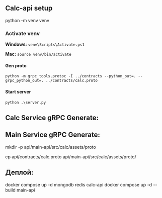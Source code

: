 ## Calc-api setup

python -m venv venv


### Activate venv
**Windows:**
`venv\Scripts\Activate.ps1
`

**Mac:**
`source venv/bin/activate`

#### Gen proto
`python -m grpc_tools.protoc -I ../contracts --python_out=. --grpc_python_out=. ../contracts/calc.proto
`
#### Start server
`python .\server.py
`

## Calc Service gRPC Generate:

## Main Service gRPC Generate:

mkdir -p api/main-api/src/calc/assets/proto

cp api/contracts/calc.proto api/main-api/src/calc/assets/proto/

## Деплой:

docker compose up -d mongodb redis calc-api
docker compose up -d --build main-api
